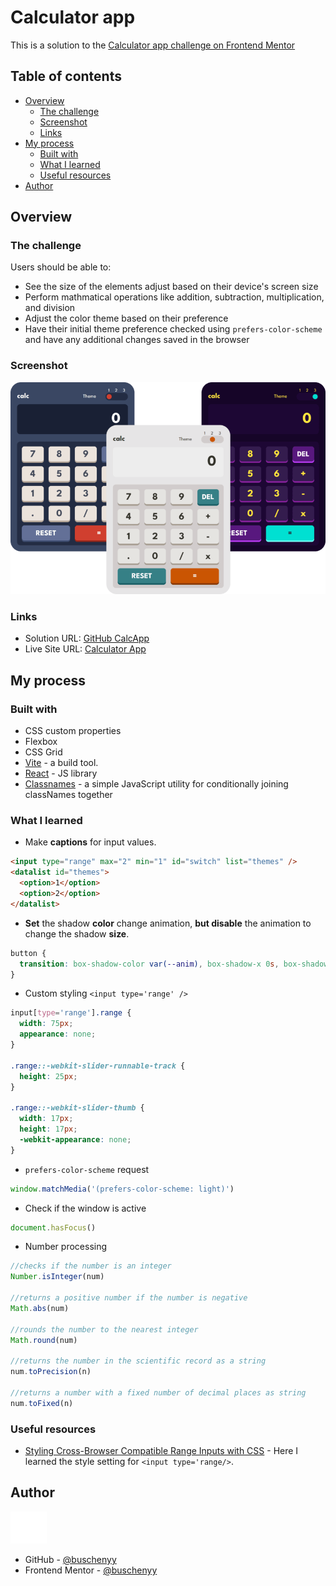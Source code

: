 # Calculator app

This is a solution to the [Calculator app challenge on Frontend Mentor](https://www.frontendmentor.io/challenges/calculator-app-9lteq5N29)

## Table of contents

- [Overview](#overview)
  - [The challenge](#the-challenge)
  - [Screenshot](#screenshot)
  - [Links](#links)
- [My process](#my-process)
  - [Built with](#built-with)
  - [What I learned](#what-i-learned)
  - [Useful resources](#useful-resources)
- [Author](#author)

## Overview

### The challenge

Users should be able to:

- See the size of the elements adjust based on their device's screen size
- Perform mathmatical operations like addition, subtraction, multiplication, and division
- Adjust the color theme based on their preference
- Have their initial theme preference checked using `prefers-color-scheme` and have any additional changes saved in the browser

### Screenshot

![preview image](./assets/preview.png)

### Links

- Solution URL: [GitHub CalcApp ](https://github.com/buschenyy/calculator-app)
- Live Site URL: [Calculator App](https://calculator-app-delta-six.vercel.app/)

## My process

### Built with

- CSS custom properties
- Flexbox
- CSS Grid
- [Vite](https://vitejs.dev/) - a build tool.
- [React](https://reactjs.org/) - JS library
- [Classnames](https://www.npmjs.com/package/classnames) - a simple JavaScript utility for conditionally joining classNames together
### What I learned

- Make **captions** for input values.

```html
<input type="range" max="2" min="1" id="switch" list="themes" />
<datalist id="themes">
  <option>1</option>
  <option>2</option>
</datalist>
```

- **Set** the shadow **color** change animation, **but disable** the animation to change the shadow **size**.

```css
button {
  transition: box-shadow-color var(--anim), box-shadow-x 0s, box-shadow-y 0s, background var(--anim);
}
```

- Custom styling `<input type='range' />`

```css
input[type='range'].range {
  width: 75px;
  appearance: none;
}

.range::-webkit-slider-runnable-track {
  height: 25px;
}

.range::-webkit-slider-thumb {
  width: 17px;
  height: 17px;
  -webkit-appearance: none;
}
```

- `prefers-color-scheme` request

```js
window.matchMedia('(prefers-color-scheme: light)')
```

- Check if the window is active

```js
document.hasFocus()
```

- Number processing

```js
//checks if the number is an integer
Number.isInteger(num)

//returns a positive number if the number is negative
Math.abs(num)

//rounds the number to the nearest integer
Math.round(num)

//returns the number in the scientific record as a string
num.toPrecision(n)

//returns a number with a fixed number of decimal places as string
num.toFixed(n)
```
### Useful resources

- [Styling Cross-Browser Compatible Range Inputs with CSS](https://css-tricks.com/styling-cross-browser-compatible-range-inputs-css/) - Here I learned the style setting for `<input type='range/>`.

## Author

[![logo](https://github.com/buschenyy/storage/blob/main/buschenyy.png?raw=true)](https://github.com/buschenyy)
- GitHub - [@buschenyy](https://github.com/buschenyy)
- Frontend Mentor - [@buschenyy](https://www.frontendmentor.io/profile/buschenyy)
